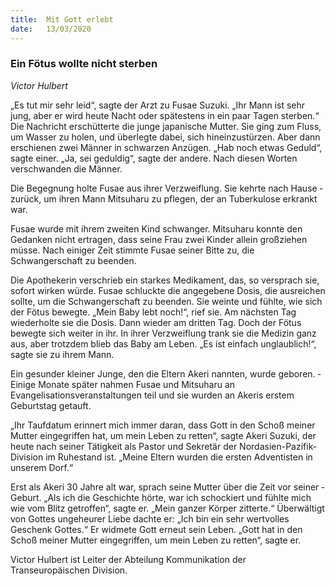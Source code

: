 ```yaml
---
title:  Mit Gott erlebt
date:   13/03/2020
---
```


### Ein Fötus wollte nicht sterben

_Victor Hulbert_

„Es tut mir sehr leid“, sagte der Arzt zu Fusae Suzuki. „Ihr Mann ist sehr jung, aber er wird heute Nacht oder spätestens in ein paar Tagen sterben.“ Die Nachricht erschütterte die junge japanische Mutter. Sie ging zum Fluss, um Wasser zu holen, und überlegte dabei, sich hineinzustürzen. Aber dann erschienen zwei Männer in schwarzen Anzügen. „Hab noch etwas Geduld“, sagte einer. „Ja, sei geduldig“, sagte der andere. Nach diesen Worten verschwanden die Männer.

Die Begegnung holte Fusae aus ihrer Verzweiflung. Sie kehrte nach Hause ­zurück, um ihren Mann Mitsuharu zu pflegen, der an Tuberkulose erkrankt war.

Fusae wurde mit ihrem zweiten Kind schwanger. Mitsuharu konnte den Gedanken nicht ertragen, dass seine Frau zwei Kinder allein großziehen müsse. Nach einiger Zeit stimmte Fusae seiner Bitte zu, die Schwangerschaft zu beenden.

Die Apothekerin verschrieb ein starkes Medikament, das, so versprach sie, sofort wirken würde. Fusae schluckte die angegebene Dosis, die ausreichen sollte, um die Schwangerschaft zu beenden. Sie weinte und fühlte, wie sich der Fötus bewegte. „Mein Baby lebt noch!“, rief sie. Am nächsten Tag wiederholte sie die Dosis. Dann wieder am dritten Tag. Doch der Fötus bewegte sich weiter in ihr. In ihrer Verzweiflung trank sie die Medizin ganz aus, aber trotzdem blieb das Baby am Leben. „Es ist einfach unglaublich!“, sagte sie zu ihrem Mann.

Ein gesunder kleiner Junge, den die Eltern Akeri nannten, wurde geboren. ­Einige Monate später nahmen Fusae und Mitsuharu an Evangelisationsveranstaltungen teil und sie wurden an Akeris erstem Geburtstag getauft.

„Ihr Taufdatum erinnert mich immer daran, dass Gott in den Schoß meiner Mutter eingegriffen hat, um mein Leben zu retten“, sagte Akeri Suzuki, der heute nach seiner Tätigkeit als Pastor und Sekretär der Nordasien-Pazifik-Division im Ruhestand ist. „Meine Eltern wurden die ersten Adventisten in unserem Dorf.“

Erst als Akeri 30 Jahre alt war, sprach seine Mutter über die Zeit vor seiner ­Geburt. „Als ich die Geschichte hörte, war ich schockiert und fühlte mich wie vom Blitz getroffen“, sagte er. „Mein ganzer Körper zitterte.“ Überwältigt von Gottes ungeheurer Liebe dachte er: „Ich bin ein sehr wertvolles Geschenk Gottes.“ Er widmete Gott erneut sein Leben. „Gott hat in den Schoß meiner Mutter eingegriffen, um mein Leben zu retten“, sagte er.

Victor Hulbert ist Leiter der Abteilung Kommunikation der Transeuropäischen Division.